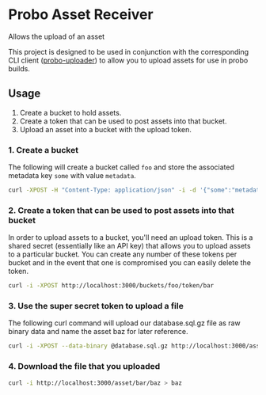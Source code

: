 # Probo Asset Receiver

Allows the upload of an asset 

This project is designed to be used in conjunction with the corresponding CLI client
([probo-uploader](https://github.com/ProboCI/probo-uploader)) to allow you to upload
assets for use in probo builds. 


## Usage

 1. Create a bucket to hold assets.
 2. Create a token that can be used to post assets into that bucket.
 3. Upload an asset into a bucket with the upload token.


### 1. Create a bucket

The following will create a bucket called `foo` and store the associated metadata key `some` with value `metadata`.

```` bash
curl -XPOST -H "Content-Type: application/json" -i -d '{"some":"metadata"}' http://localhost:3000/buckets/foo
````

### 2. Create a token that can be used to post assets into that bucket

In order to upload assets to a bucket, you'll need an upload token. This is a shared secret (essentially like an API key)
that allows you to upload assets to a particular bucket.  You can create any number of these tokens per bucket and in
the event that one is compromised you can easily delete the token.

```` bash
curl -i -XPOST http://localhost:3000/buckets/foo/token/bar
````


### 3. Use the super secret token to upload a file

The following curl command will upload our database.sql.gz file as raw binary data and name the asset
baz for later reference.

```` bash
curl -i -XPOST --data-binary @database.sql.gz http://localhost:3000/asset/bar/baz
````

### 4. Download the file that you uploaded

```` bash
curl -i http://localhost:3000/asset/bar/baz > baz
````
